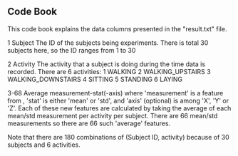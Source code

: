## Code Book

This code book explains the data columns presented in the "result.txt" file. 

1 Subject
  The ID of the subjects being experiments. 
  There is total 30 subjects here, so the ID ranges from 1 to 30

2 Activity
  The activity that a subject is doing during the time data is recorded.
  There are 6 activities:
    1 WALKING
    2 WALKING_UPSTAIRS
    3 WALKING_DOWNSTAIRS
    4 SITTING
    5 STANDING
    6 LAYING

3-68 Average measurement-stat(-axis)
  where 'measurement' is a feature from , 'stat' is either 'mean' or 'std', and 'axis' (optional) is among 'X', 'Y' or 'Z'.
  Each of these new features are calculated by taking the average of each mean/std measurement per activity per subject. There are   66 mean/std measurements so there are 66 such 'average' features.
  
Note that there are 180 combinations of (Subject ID, activity) because of 30 subjects and 6 activities.
  

